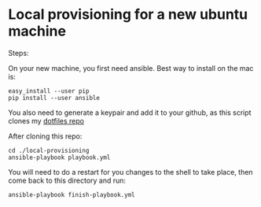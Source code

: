 Local provisioning for a new ubuntu machine
====================


Steps:

On your new machine, you first need ansible.  Best way to install on the mac is:

```
easy_install --user pip
pip install --user ansible
```

You also need to generate a keypair and add it to your github, as this script clones my [dotfiles repo](https://www.github.com/dgliwa/dotfiles)

After cloning this repo:

```
cd ./local-provisioning
ansible-playbook playbook.yml
```

You will need to do a restart for you changes to the shell to take place, then come back to this directory and run:

```
ansible-playbook finish-playbook.yml
```
